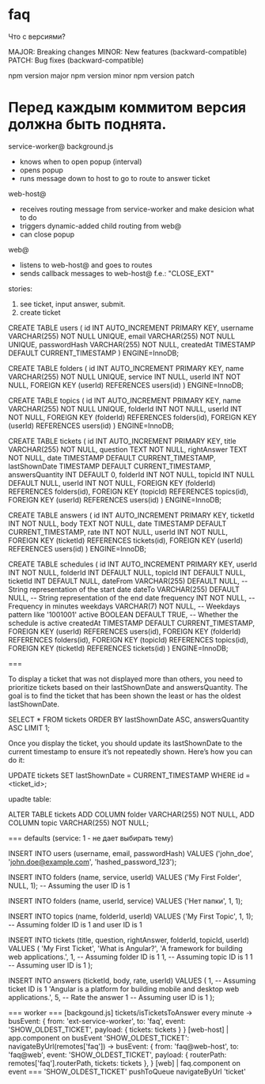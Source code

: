 # faq

Что с версиями?

MAJOR: Breaking changes
MINOR: New features (backward-compatible)
PATCH: Bug fixes (backward-compatible)

npm version major
npm version minor
npm version patch

Перед каждым коммитом версия должна быть поднята.
==

service-worker@ background.js 
- knows when to open popup (interval)
- opens popup
- runs message down to host to go to route to answer ticket

web-host@
- receives routing message from service-worker and make desicion what to do
- triggers dynamic-added child routing from web@
- can close popup

web@
- listens to web-host@ and goes to routes
- sends callback messages to web-host@ f.e.: "CLOSE_EXT"

stories:

1. see ticket, input answer, submit.
2. create ticket


CREATE TABLE users (
  id INT AUTO_INCREMENT PRIMARY KEY,
  username VARCHAR(255) NOT NULL UNIQUE,
  email VARCHAR(255) NOT NULL UNIQUE,
  passwordHash VARCHAR(255) NOT NULL,
  createdAt TIMESTAMP DEFAULT CURRENT_TIMESTAMP
) ENGINE=InnoDB;

CREATE TABLE folders (
  id INT AUTO_INCREMENT PRIMARY KEY,
  name VARCHAR(255) NOT NULL UNIQUE,
  service INT NULL,
  userId INT NOT NULL,
  FOREIGN KEY (userId) REFERENCES users(id)
) ENGINE=InnoDB;

CREATE TABLE topics (
  id INT AUTO_INCREMENT PRIMARY KEY,
  name VARCHAR(255) NOT NULL UNIQUE,
  folderId INT NOT NULL,
  userId INT NOT NULL,
  FOREIGN KEY (folderId) REFERENCES folders(id),
  FOREIGN KEY (userId) REFERENCES users(id)
) ENGINE=InnoDB;

CREATE TABLE tickets (
  id INT AUTO_INCREMENT PRIMARY KEY,
  title VARCHAR(255) NOT NULL,
  question TEXT NOT NULL,
  rightAnswer TEXT NOT NULL,
  date TIMESTAMP DEFAULT CURRENT_TIMESTAMP,
  lastShownDate TIMESTAMP DEFAULT CURRENT_TIMESTAMP,
  answersQuantity INT DEFAULT 0,
  folderId INT NOT NULL,
  topicId INT NULL DEFAULT NULL,
  userId INT NOT NULL,
  FOREIGN KEY (folderId) REFERENCES folders(id),
  FOREIGN KEY (topicId) REFERENCES topics(id),
  FOREIGN KEY (userId) REFERENCES users(id)
) ENGINE=InnoDB;

CREATE TABLE answers (
  id INT AUTO_INCREMENT PRIMARY KEY,
  ticketId INT NOT NULL,
  body TEXT NOT NULL,
  date TIMESTAMP DEFAULT CURRENT_TIMESTAMP,
  rate INT NOT NULL,
  userId INT NOT NULL,
  FOREIGN KEY (ticketId) REFERENCES tickets(id),
  FOREIGN KEY (userId) REFERENCES users(id)
) ENGINE=InnoDB;

CREATE TABLE schedules (
  id INT AUTO_INCREMENT PRIMARY KEY,
  userId INT NOT NULL,
  folderId INT DEFAULT NULL,
  topicId INT DEFAULT NULL,
  ticketId INT DEFAULT NULL,
  dateFrom VARCHAR(255) DEFAULT NULL, -- String representation of the start date
  dateTo VARCHAR(255) DEFAULT NULL,   -- String representation of the end date
  frequency INT NOT NULL,             -- Frequency in minutes
  weekdays VARCHAR(7) NOT NULL,       -- Weekdays pattern like '1001001'
  active BOOLEAN DEFAULT TRUE,        -- Whether the schedule is active
  createdAt TIMESTAMP DEFAULT CURRENT_TIMESTAMP,
  FOREIGN KEY (userId) REFERENCES users(id),
  FOREIGN KEY (folderId) REFERENCES folders(id),
  FOREIGN KEY (topicId) REFERENCES topics(id),
  FOREIGN KEY (ticketId) REFERENCES tickets(id)
) ENGINE=InnoDB;

===

To display a ticket that was not displayed more than others, you need to prioritize tickets based on their lastShownDate and answersQuantity. The goal is to find the ticket that has been shown the least or has the oldest lastShownDate.

SELECT *
FROM tickets
ORDER BY lastShownDate ASC, answersQuantity ASC
LIMIT 1;

Once you display the ticket, you should update its lastShownDate to the current timestamp to ensure it’s not repeatedly shown. Here’s how you can do it:

UPDATE tickets
SET lastShownDate = CURRENT_TIMESTAMP
WHERE id = <ticket_id>;

upadte table:

ALTER TABLE tickets
ADD COLUMN folder VARCHAR(255) NOT NULL,
ADD COLUMN topic VARCHAR(255) NOT NULL;

===
defaults (service: 1 - не дает выбирать тему)

INSERT INTO users (username, email, passwordHash)
VALUES ('john_doe', 'john.doe@example.com', 'hashed_password_123');

INSERT INTO folders (name, service, userId)
VALUES ('My First Folder', NULL, 1); -- Assuming the user ID is 1

INSERT INTO folders (name, userId, service)
VALUES ('Нет папки', 1, 1);

INSERT INTO topics (name, folderId, userId)
VALUES ('My First Topic', 1, 1); -- Assuming folder ID is 1 and user ID is 1

INSERT INTO tickets (title, question, rightAnswer, folderId, topicId, userId)
VALUES (
  'My First Ticket',
  'What is Angular?',
  'A framework for building web applications.',
  1, -- Assuming folder ID is 1
  1, -- Assuming topic ID is 1
  1  -- Assuming user ID is 1
);

INSERT INTO answers (ticketId, body, rate, userId)
VALUES (
  1, -- Assuming ticket ID is 1
  'Angular is a platform for building mobile and desktop web applications.',
  5, -- Rate the answer
  1  -- Assuming user ID is 1
);


=== worker ===
[backgound.js]
tickets/isTicketsToAnswer
every minute
-> busEvent:
{
  from: 'ext-service-worker',
  to: 'faq',
  event: 'SHOW_OLDEST_TICKET',
  payload: {
    tickets: tickets
  }
}
[web-host] | app.component
on  busEvent 'SHOW_OLDEST_TICKET':
navigateByUrl(remotes['faq'])
-> busEvent:
{
  from: 'faq@web-host',
  to: 'faq@web',
  event: 'SHOW_OLDEST_TICKET',
  payload: { 
    routerPath: remotes['faq'].routerPath, 
    tickets: tickets
  },
}
[web] | faq.component
on event === 'SHOW_OLDEST_TICKET'
pushToQueue
navigateByUrl 'ticket'